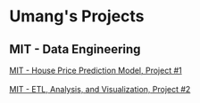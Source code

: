 # Umang's Projects
## MIT - Data Engineering
[MIT - House Price Prediction Model, Project #1](https://ukthanki.github.io/MIT_House_Price_Prediction_Project/)<br>  
[MIT - ETL, Analysis, and Visualization, Project #2](https://ukthanki.github.io/MIT_ETL_Project/)
